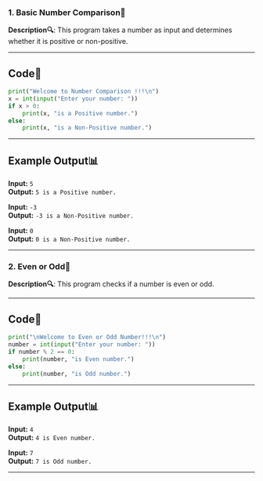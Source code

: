 <h3> 1. Basic Number Comparison🔢</h3>

**Description🔍**: This program takes a number as input and determines whether it is positive or non-positive.

---

## Code📝
```python
print("Welcome to Number Comparison !!!\n")
x = int(input("Enter your number: "))
if x > 0:
    print(x, "is a Positive number.")
else:
    print(x, "is a Non-Positive number.")
```

---

## Example Output📊
**Input:** `5`  
**Output:** `5 is a Positive number.`

**Input:** `-3`  
**Output:** `-3 is a Non-Positive number.`

**Input:** `0`  
**Output:** `0 is a Non-Positive number.`

---

<h3> 2. Even or Odd🔢</h3>

**Description🔍**: This program checks if a number is even or odd.

---

## Code📝
```python
print("\nWelcome to Even or Odd Number!!!\n")
number = int(input("Enter your number: "))
if number % 2 == 0:
    print(number, "is Even number.")
else:
    print(number, "is Odd number.")
```

---

## Example Output📊
**Input:** `4`  
**Output:** `4 is Even number.`

**Input:** `7`  
**Output:** `7 is Odd number.`

---
